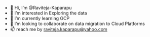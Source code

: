 - 👋 Hi, I’m @Raviteja-Kaparapu
- 👀 I’m interested in Exploring the data
- 🌱 I’m currently learning GCP 
- 💞️ I’m looking to collaborate on data migration to Cloud Platforms
- 📫 reach me by raviteja.kaparapu@yahoo.com

<!---
Raviteja-Kaparapu/Raviteja-Kaparapu is a ✨ special ✨ repository because its `README.md` (this file) appears on your GitHub profile.
You can click the Preview link to take a look at your changes.
--->
